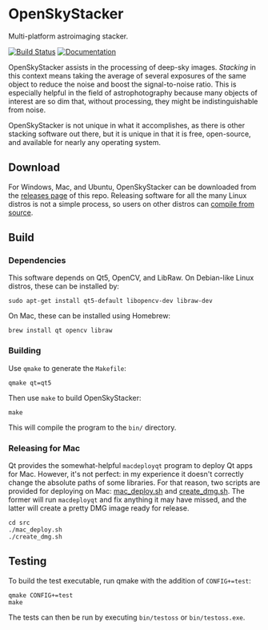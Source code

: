 # OpenSkyStacker

Multi-platform astroimaging stacker.

[![Build Status](https://travis-ci.org/BenJuan26/OpenSkyStacker.svg?branch=master)](https://travis-ci.org/BenJuan26/OpenSkyStacker) [![Documentation](https://codedocs.xyz/BenJuan26/OpenSkyStacker.svg)](https://codedocs.xyz/BenJuan26/OpenSkyStacker/)

OpenSkyStacker assists in the processing of deep-sky images. *Stacking* in this context means taking the average of several exposures of the same object to reduce the noise and boost the signal-to-noise ratio. This is especially helpful in the field of astrophotography because many objects of interest are so dim that, without processing, they might be indistinguishable from noise.

OpenSkyStacker is not unique in what it accomplishes, as there is other stacking software out there, but it is unique in that it is free, open-source, and available for nearly any operating system.

## Download

For Windows, Mac, and Ubuntu, OpenSkyStacker can be downloaded from the [releases page](https://github.com/BenJuan26/OpenSkyStacker/releases) of this repo. Releasing software for all the many Linux distros is not a simple process, so users on other distros can [compile from source](#build).

## Build

### Dependencies

This software depends on Qt5, OpenCV, and LibRaw. On Debian-like Linux distros, these can be installed by:

```
sudo apt-get install qt5-default libopencv-dev libraw-dev
```

On Mac, these can be installed using Homebrew:

```
brew install qt opencv libraw
```

### Building

Use `qmake` to generate the `Makefile`:

```
qmake qt=qt5
```

Then use `make` to build OpenSkyStacker:

```
make
```

This will compile the program to the `bin/` directory.

### Releasing for Mac

Qt provides the somewhat-helpful `macdeployqt` program to deploy Qt apps for Mac. However, it's not perfect: in my experience it doesn't correctly change the absolute paths of some libraries. For that reason, two scripts are provided for deploying on Mac: [mac_deploy.sh](src/scripts/mac_deploy.sh) and [create_dmg.sh](src/scripts/create_dmg.sh). The former will run `macdeployqt` and fix anything it may have missed, and the latter will create a pretty DMG image ready for release.

```
cd src
./mac_deploy.sh
./create_dmg.sh
```

## Testing

To build the test executable, run qmake with the addition of `CONFIG+=test`:

```
qmake CONFIG+=test
make
```

The tests can then be run by executing `bin/testoss` or `bin/testoss.exe`.
